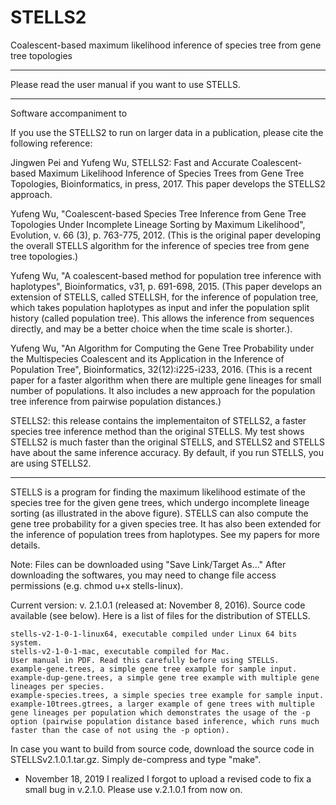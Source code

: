 # STELLS2
Coalescent-based maximum likelihood inference of species tree from gene tree topologies

*******************************************************************************************
Please read the user manual if you want to use STELLS.
*******************************************************************************************

Software accompaniment to

If you use the STELLS2 to run on larger data in a publication, please cite the following reference: 

Jingwen Pei and Yufeng Wu, STELLS2: Fast and Accurate Coalescent-based Maximum Likelihood Inference of Species Trees from Gene Tree Topologies, Bioinformatics, in press, 2017. This paper develops the STELLS2 approach.
  
Yufeng Wu, "Coalescent-based Species Tree Inference from Gene Tree Topologies Under Incomplete Lineage Sorting by Maximum Likelihood", Evolution, v. 66 (3), p. 763-775, 2012. (This is the original paper developing the overall STELLS algorithm for the inference of species tree from gene tree topologies.)

Yufeng Wu, "A coalescent-based method for population tree inference with haplotypes", Bioinformatics, v31, p. 691-698, 2015. (This paper develops an extension of STELLS, called STELLSH, for the inference of population tree, which takes population haplotypes as input and infer the population split history (called population tree). This allows the inference from sequences directly, and may be a better choice when the time scale is shorter.).

Yufeng Wu, "An Algorithm for Computing the Gene Tree Probability under the Multispecies Coalescent and its Application in the Inference of Population Tree", Bioinformatics, 32(12):i225-i233, 2016. (This is a recent paper for a faster algorithm when there are multiple gene lineages for small number of populations. It also includes a new approach for the population tree inference from pairwise population distances.)


STELLS2: this release contains the implementaiton of STELLS2, a faster species tree inference method than the original STELLS. My test shows STELLS2 is much faster than the original STELLS, and STELLS2 and STELLS have about the same inference accuracy. By default, if you run STELLS, you are using STELLS2.

------------------------------------------------------------------------------------------------------------------------------
STELLS is a program for finding the maximum likelihood estimate of the species tree for the given gene trees, which undergo incomplete lineage sorting (as illustrated in the above figure). STELLS can also compute the gene tree probability for a given species tree. It has also been extended for the inference of population trees from haplotypes. See my papers for more details.

Note: Files can be downloaded using "Save Link/Target As..." After downloading the softwares, you may need to change file access permissions (e.g. chmod u+x stells-linux).

Current version: v. 2.1.0.1 (released at: November 8, 2016). Source code available (see below). Here is a list of files for the distribution of STELLS.

    stells-v2-1-0-1-linux64, executable compiled under Linux 64 bits system.
    stells-v2-1-0-1-mac, executable compiled for Mac.
    User manual in PDF. Read this carefully before using STELLS.
    example-gene.trees, a simple gene tree example for sample input.
    example-dup-gene.trees, a simple gene tree example with multiple gene lineages per species.
    example-species.trees, a simple species tree example for sample input.
    example-10trees.gtrees, a larger example of gene trees with multiple gene lineages per population which demonstrates the usage of the -p option (pairwise population distance based inference, which runs much faster than the case of not using the -p option).


In case you want to build from source code, download the source code in STELLSv2.1.0.1.tar.gz. Simply de-compress and type "make".

* November 18, 2019
I realized I forgot to upload a revised code to fix a small bug in v.2.1.0. Please use v.2.1.0.1 from now on.
